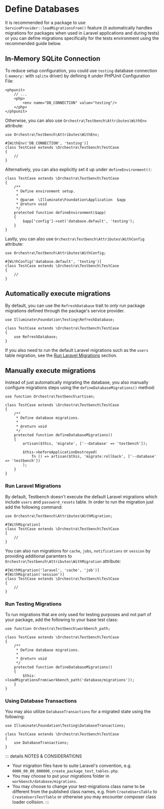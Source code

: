 # Define Databases

It is recommended for a package to use `ServiceProvider::loadMigrationsFrom()` feature (it automatically handles migrations for packages when used in Laravel applications and during tests) or you can define migrations specifically for the tests environment using the recommended guide below.

## In-Memory SQLite Connection

To reduce setup configuration, you could use `testing` database connection (`:memory:` with `sqlite` driver) by defining it under PHPUnit Configuration File:

```xml{4}
<phpunit>
    // ...
    <php>
        <env name="DB_CONNECTION" value="testing"/>
    </php>
</phpunit>
```

Otherwise, you can also use `Orchestra\Testbench\Attributes\WithEnv` attribute:

```php{1,3}
use Orchestra\Testbench\Attributes\WithEnv;

#[WithEnv('DB_CONNECTION', 'testing')]
class TestCase extends \Orchestra\Testbench\TestCase 
{
    //
}
```

Alternatively, you can also explicitly set it up under `defineEnvironment()`: 

```php{9-12}
class TestCase extends \Orchestra\Testbench\TestCase 
{
    /**
     * Define environment setup.
     *
     * @param  \Illuminate\Foundation\Application  $app
     * @return void
     */
    protected function defineEnvironment($app)
    {
        $app['config']->set('database.default', 'testing');
    }
}
```

Lastly, you can also use `Orchestra\Testbench\Attributes\WithConfig` attribute:

```php{1,3}
use Orchestra\Testbench\Attributes\WithConfig;

#[WithConfig('database.default', 'testing')]
class TestCase extends \Orchestra\Testbench\TestCase 
{
    //
}
```

## Automatically execute migrations

By default, you can use the `RefreshDatabase` trait to *only* run package migrations defined through the package's service provider.

```php{1,5}
use Illuminate\Foundation\Testing\RefreshDatabase;

class TestCase extends \Orchestra\Testbench\TestCase
{
    use RefreshDatabase;
}
```

If you also need to run the default Laravel migrations such as the `users` table migration, see the [Run Laravel Migrations](#run-laravel-migrations) section.

## Manually execute migrations

Instead of just automatically migrating the database, you also manually configure migrations steps using the `defineDatabaseMigrations()` method:

```php{1,10-17}
use function Orchestra\Testbench\artisan;

class TestCase extends \Orchestra\Testbench\TestCase
{
    /**
     * Define database migrations.
     *
     * @return void
     */
    protected function defineDatabaseMigrations()
    {
        artisan($this, 'migrate', ['--database' => 'testbench']);

        $this->beforeApplicationDestroyed(
            fn () => artisan($this, 'migrate:rollback', ['--database' => 'testbench'])
        );
    }
}
```

### Run Laravel Migrations

By default, Testbench doesn't execute the default Laravel migrations which include `users` and `password_resets` table. In order to run the migration just add the following command:

```php{1,3}
use Orchestra\Testbench\Attributes\WithMigration;

#[WithMigration]
class TestCase extends \Orchestra\Testbench\TestCase
{
    //
}
```

You can also run migrations for `cache`, `jobs`, `notifications` or `session` by providing additional paramters to `Orchestra\Testbench\Attributes\WithMigration` attribute:

```php{1-2}
#[WithMigration('laravel', 'cache', 'job')]
#[WithMigration('session')]
class TestCase extends \Orchestra\Testbench\TestCase
{
    //
}
```

### Run Testing Migrations

To run migrations that are only used for testing purposes and not part of your package, add the following to your base test class:

```php{1,12}
use function Orchestra\Testbench\workbench_path;

class TestCase extends \Orchestra\Testbench\TestCase
{
    /**
     * Define database migrations.
     *
     * @return void
     */
    protected function defineDatabaseMigrations()
    {
        $this->loadMigrationsFrom(workbench_path('database/migrations'));
    }
}
```

### Using Database Transactions

You may also utilize `DatabaseTransactions` for a migrated state using the following:

```php{1,5}
use Illuminate\Foundation\Testing\DatabaseTransactions;

class TestCase extends \Orchestra\Testbench\TestCase
{
    use DatabaseTransactions;
}
```

::: details NOTES & CONSIDERATIONS

* Your migration files have to suite Laravel's convention, e.g. `0000_00_00_000000_create_package_test_tables.php`.
* You may choose to put your migrations folder in `workbench/database/migrations`.
* You may choose to change your test-migrations class name to be different from the published class names, e.g. from `CreateUsersTable` to `CreateUsersTestTable` or otherwise you may encounter composer class loader collision.
:::

